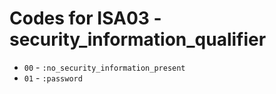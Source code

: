 # Codes for ISA03 - security_information_qualifier
* `00` - `:no_security_information_present`
* `01` - `:password`
